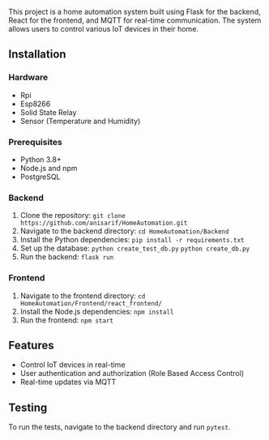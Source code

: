 This project is a home automation system built using Flask for the backend, React for the frontend, and MQTT for real-time communication. The system allows users to control various IoT devices in their home.

## Installation

### Hardware

- Rpi
- Esp8266
- Solid State Relay
- Sensor (Temperature and Humidity)

### Prerequisites

- Python 3.8+
- Node.js and npm
- PostgreSQL

### Backend

1. Clone the repository: `git clone https://github.com/anisarif/HomeAutomation.git`
2. Navigate to the backend directory: `cd HomeAutomation/Backend`
3. Install the Python dependencies: `pip install -r requirements.txt`
4. Set up the database: `python create_test_db.py` `python create_db.py`
5. Run the backend: `flask run`

### Frontend

1. Navigate to the frontend directory: `cd HomeAutomation/Frontend/react_frontend/`
2. Install the Node.js dependencies: `npm install`
3. Run the frontend: `npm start`

## Features

- Control IoT devices in real-time 
- User authentication and authorization (Role Based Access Control)
- Real-time updates via MQTT

## Testing

To run the tests, navigate to the backend directory and run `pytest`.
